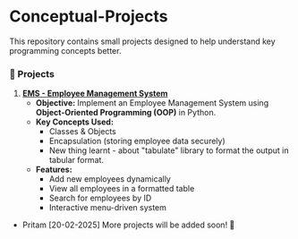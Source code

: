 # Conceptual-Projects  
This repository contains small projects designed to help understand key programming concepts better.  

### 📌 Projects  

1. **[EMS - Employee Management System](https://github.com/Pritam-Stats/Conceptual-Projects/blob/main/A1_EMS.py)**  
   - **Objective:** Implement an Employee Management System using **Object-Oriented Programming (OOP)** in Python.  
   - **Key Concepts Used:**  
     - Classes & Objects  
     - Encapsulation (storing employee data securely)  
     - New thing learnt - about "tabulate" library to format the output in tabular format. 
   - **Features:**  
     - Add new employees dynamically  
     - View all employees in a formatted table  
     - Search for employees by ID  
     - Interactive menu-driven system  
- Pritam [20-02-2025]
More projects will be added soon! 🚀  
